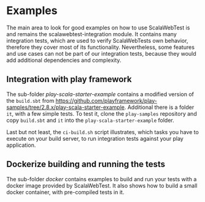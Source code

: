 # Examples
The main area to look for good examples on how to use ScalaWebTest is and remains the scalawebtest-integration module.
It contains many integration tests, which are used to verify ScalaWebTests own behavior, therefore they cover most of its
functionality. Nevertheless, some features and use cases can not be part of our integration tests, because they would
add additional dependencies and complexity.

## Integration with play framework
The sub-folder *play-scala-starter-example* contains a modified version of the `build.sbt` from 
https://github.com/playframework/play-samples/tree/2.8.x/play-scala-starter-example.
Additional there is a folder `it`, with a few simple tests. 
To test it, clone the `play-samples` repository and copy `build.sbt` and `it` into the `play-scala-starter-example` folder.

Last but not least, the `ci-build.sh` script illustrates, which tasks you have to execute on your build server, 
to run integration tests against your play application.

## Dockerize building and running the tests
The sub-folder *docker* contains examples to build and run your tests with a docker image provided by ScalaWebTest. 
It also shows how to build a small docker container, with pre-compiled tests in it.
